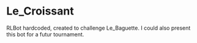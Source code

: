 # Le_Croissant
RLBot hardcoded, created to challenge Le_Baguette. I could also present this bot for a futur tournament.
